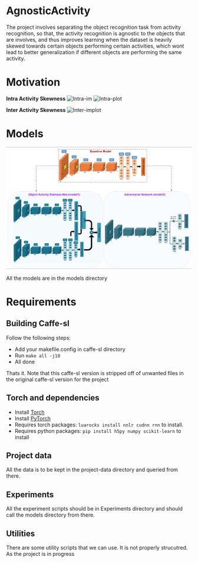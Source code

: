# AgnosticActivity

The project involves separating the object recognition task from activity recognition, so that, the activity recognition is agnostic to the objects that are involves, and thus improves learning when the dataset is heavily skewed towards certain objects performing certain activities, which wont lead to better generalization if different objects are performing the same activity.

# Motivation
**Intra Activity Skewness**
![Intra-im](/Exp1-VizualizeSkewness/vizualisation/intra-activity.png)
![Intra-plot](/Exp1-VizualizeSkewness/vizualisation/intra-plot.png)

**Inter Activity Skewness**
![Inter-implot](/Exp1-VizualizeSkewness/vizualisation/inter-activity.png)

# Models
![Models](/models/models.png "Top: Original Model, Bottom 2: Proposed Models")

All the models are in the models directory

# Requirements
## Building Caffe-sl
Follow the following steps:
* Add your makefile.config in caffe-sl directory
* Run `make all -j10`
* All done

Thats it. Note that this caffe-sl version is stripped off of unwanted files in the original caffe-sl version for the project

## Torch and dependencies
* Install [Torch](http://torch.ch/docs/getting-started.html)
* Install [PyTorch](https://github.com/hughperkins/pytorch)
* Requires torch packages: `luarocks install nnlr cudnn rnn` to install.
* Requires python packages: `pip install h5py numpy scikit-learn` to install

## Project data
All the data is to be kept in the project-data directory and queried from there.

## Experiments
All the experiment scripts should be in Experiments directory and should call the models directory from there.

## Utilities
There are some utility scripts that we can use. It is not properly strucutred. As the project is in progress
